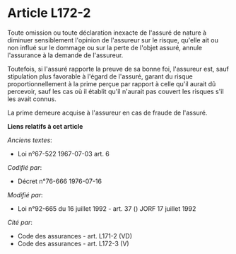 # Article L172-2

Toute omission ou toute déclaration inexacte de l'assuré de nature à diminuer sensiblement l'opinion de l'assureur sur le
risque, qu'elle ait ou non influé sur le dommage ou sur la perte de l'objet assuré, annule l'assurance à la demande de
l'assureur.

Toutefois, si l'assuré rapporte la preuve de sa bonne foi, l'assureur est, sauf stipulation plus favorable à l'égard de
l'assuré, garant du risque proportionnellement à la prime perçue par rapport à celle qu'il aurait dû percevoir, sauf les cas
où il établit qu'il n'aurait pas couvert les risques s'il les avait connus.

La prime demeure acquise à l'assureur en cas de fraude de l'assuré.

**Liens relatifs à cet article**

_Anciens textes_:

  - Loi n°67-522 1967-07-03 art. 6

_Codifié par_:

  - Décret n°76-666 1976-07-16

_Modifié par_:

  - Loi n°92-665 du 16 juillet 1992 - art. 37 () JORF 17 juillet 1992

_Cité par_:

  - Code des assurances - art. L171-2 (VD)
  - Code des assurances - art. L172-3 (V)
